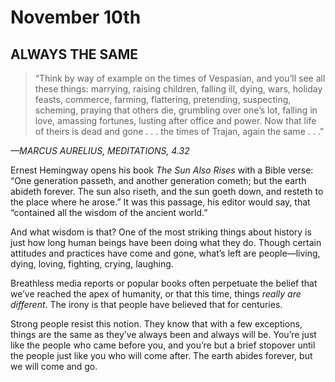 # November 10th
## ALWAYS THE SAME

> “Think by way of example on the times of Vespasian, and you’ll see all these things: marrying, raising children, falling ill, dying, wars, holiday feasts, commerce, farming, flattering, pretending, suspecting, scheming, praying that others die, grumbling over one’s lot, falling in love, amassing fortunes, lusting after office and power. Now that life of theirs is dead and gone . . . the times of Trajan, again the same . . .”

*—MARCUS AURELIUS, MEDITATIONS, 4.32*

Ernest Hemingway opens his book *The Sun Also Rises* with a Bible verse: “One generation passeth, and another generation cometh; but the earth abideth forever. The sun also riseth, and the sun goeth down, and resteth to the place where he arose.” It was this passage, his editor would say, that “contained all the wisdom of the ancient world.”

And what wisdom is that? One of the most striking things about history is just how long human beings have been doing what they do. Though certain attitudes and practices have come and gone, what’s left are people—living, dying, loving, fighting, crying, laughing.

Breathless media reports or popular books often perpetuate the belief that we’ve reached the apex of humanity, or that this time, things *really are different*. The irony is that people have believed that for centuries.

Strong people resist this notion. They know that with a few exceptions, things are the same as they’ve always been and always will be. You’re just like the people who came before you, and you’re but a brief stopover until the people just like you who will come after. The earth abides forever, but we will come and go.

